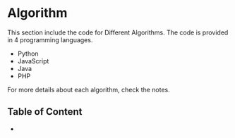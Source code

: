 # Algorithm

This section include the code for Different Algorithms. The code is provided in 4 programming languages.
 - Python
 - JavaScript
 - Java
 - PHP


For more details about each algorithm, check the notes.


## Table of Content

- [](./)





